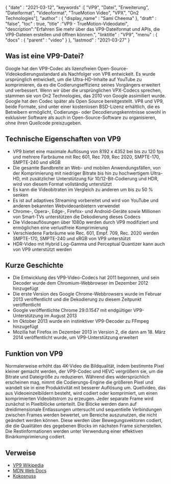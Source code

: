 {
  "date" : "2021-03-12",
  "keywords" :[ "VP9", "Datei", "Erweiterung", "Dateiformat", "Videoformat", "TrueMotion Video", "VPX", "On2 Technologies"],
  "author" : {
    "display_name" : "Sami Cheema"
},
  "draft" : "false",
  "toc" : true,
  "title" :"VP9 - TrueMotion-Videodatei",
  "description":"Erfahren Sie mehr über das VP9-Dateiformat und APIs, die VP9-Dateien erstellen und öffnen können.",
  "linktitle" : "VP9",
  "menu" : {
    "docs" : {
      "parent" : "video"
}
},
  "lastmod" : "2021-03-27"
}

## Was ist eine VP9-Datei?

Google hat den VP9-Codec als lizenzfreien Open-Source-Videokodierungsstandard als Nachfolger von VP8 entwickelt. Es wurde ursprünglich entwickelt, um die Ultra-HD-Inhalte auf YouTube zu komprimieren, da es die Codierungseffizienz seines Vorgängers erweitert und verbessert. Wenn wir über die ursprünglichen VPX-Codecs sprechen, stammen sie von On2 Technologies, das 2010 von Google assimiliert wurde. Google hat den Codec später als Open Source bereitgestellt. VP8 und VP9, beide Formate, sind unter einer kostenlosen BSD-Lizenz erhältlich, die es Betreibern ermöglicht, Codierungs- oder Decodierungskenntnisse sowohl in exklusiver Software als auch in Open-Source-Software zu organisieren, ohne ihren Quellcode preiszugeben.

## Technische Eigenschaften von VP9

* VP9 bietet eine maximale Auflösung von 8192 x 4352 bei bis zu 120 fps und mehrere Farbräume mit Rec 601, Rec 709, Rec 2020, SMPTE-170, SMPTE-240 und sRGB
* Die gesamte Bandbreite an Web- und mobilen Anwendungsfällen, von der Komprimierung mit niedriger Bitrate bis hin zu hochwertigem Ultra-HD, mit zusätzlicher Unterstützung für 10/12-Bit-Codierung und HDR, wird von diesem Format vollständig unterstützt
* Es kann die Videobitraten im Vergleich zu anderen um bis zu 50 % senken
* Es ist auf adaptives Streaming vorbereitet und wird von YouTube und anderen bekannten Webvideoanbietern verwendet
* Chrome-, Opera-, Edge-, Firefox- und Android-Geräte sowie Millionen von Smart-TVs unterstützen die Dekodierung dieses Codecs
* Die Videoauflösungen über 1080p werden durch VP9 modifiziert und ermöglichen eine verlustfreie Komprimierung
* Verschiedene Farbräume wie Rec. 601, Empf. 709, Rec. 2020 werden SMPTE-170, SMPTE-240 und sRGB von VP9 unterstützt
* HDR-Video mit Hybrid Log-Gamma und Perceptual Quantizer kann auch von VP9 unterstützt werden


## Kurze Geschichte

* Die Entwicklung des VP9-Video-Codecs hat 2011 begonnen, und sein Decoder wurde dem Chromium-Webbrowser im Dezember 2012 hinzugefügt
* Die erste Version des Google Chrome-Webbrowsers wurde im Februar 2013 veröffentlicht und die Dekodierung zu diesem Zeitpunkt veröffentlicht
* Google veröffentlichte Chrome 29.0.1547 mit endgültiger VP9-Unterstützung im August 2013
* Im Oktober 2013 wurde ein instinktiver VP9-Decoder zu FFmpeg hinzugefügt
* Mozilla hat Firefox im Dezember 2013 in Version 2, die dann am 18. März 2014 veröffentlicht wurde, um VP9-Unterstützung erweitert
 

## Funktion von VP9

Normalerweise erhöht das 4K-Video die Bildqualität, indem bestimmte Pixel kleiner gemacht werden, der VP9-Codec und HEVC vergrößern sie, um die Bitrate und Dateigröße zu reduzieren. Während dies widersprüchlich erscheinen mag, nimmt die Codierungs-Engine die größeren Pixel und wandelt sie in eine Produktivität mit besserer Auflösung um. Quellvideo, das aus Videoeinzelbildern besteht, wird codiert oder komprimiert, um einen komprimierten Videobitstrom zu erzeugen. Jeder separate Frame wird zunächst in Pixelblöcke unterteilt. Die Blöcke werden dann auf dreidimensionale Entlassungen untersucht und sequentielle Verbindungen zwischen Frames werden bewertet, um Bereiche auszunutzen, die nicht geändert werden können. Diese werden über Bewegungsvektoren codiert, die die Qualitäten des gegebenen Blocks im nächsten Frame sicherstellen. Die Restinformationen werden unter Verwendung einer effektiven Binärkomprimierung codiert.

## Verweise

* [VP9 Wikipedia](https://en.wikipedia.org/wiki/VP9)
* [MDN Web Docs](https://developer.mozilla.org/en-US/docs/Web/Media/Formats/Video_codecs#vp9)
* [Kokosnuss](https://www.coconut.co/)

